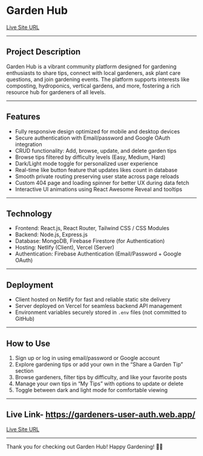 # Garden Hub

[Live Site URL](https://gardeners-user-auth.web.app/)

---

## Project Description
Garden Hub is a vibrant community platform designed for gardening enthusiasts to share tips, connect with local gardeners, ask plant care questions, and join gardening events. The platform supports interests like composting, hydroponics, vertical gardens, and more, fostering a rich resource hub for gardeners of all levels.

---

## Features
- Fully responsive design optimized for mobile and desktop devices
- Secure authentication with Email/password and Google OAuth integration
- CRUD functionality: Add, browse, update, and delete garden tips
- Browse tips filtered by difficulty levels (Easy, Medium, Hard)
- Dark/Light mode toggle for personalized user experience
- Real-time like button feature that updates likes count in database
- Smooth private routing preserving user state across page reloads
- Custom 404 page and loading spinner for better UX during data fetch
- Interactive UI animations using React Awesome Reveal and tooltips

---

## Technology
- Frontend: React.js, React Router, Tailwind CSS / CSS Modules
- Backend: Node.js, Express.js
- Database: MongoDB, Firebase Firestore (for Authentication)
- Hosting: Netlify (Client), Vercel (Server)
- Authentication: Firebase Authentication (Email/Password + Google OAuth)

---

## Deployment
- Client hosted on Netlify for fast and reliable static site delivery
- Server deployed on Vercel for seamless backend API management
- Environment variables securely stored in `.env` files (not committed to GitHub)

---

## How to Use
1. Sign up or log in using email/password or Google account
2. Explore gardening tips or add your own in the “Share a Garden Tip” section
3. Browse gardeners, filter tips by difficulty, and like your favorite posts
4. Manage your own tips in “My Tips” with options to update or delete
5. Toggle between dark and light mode for comfortable viewing

---

## Live Link- https://gardeners-user-auth.web.app/
[Live Site URL](https://gardeners-user-auth.web.app/)

---

Thank you for checking out Garden Hub! Happy Gardening! 🌱🌸
